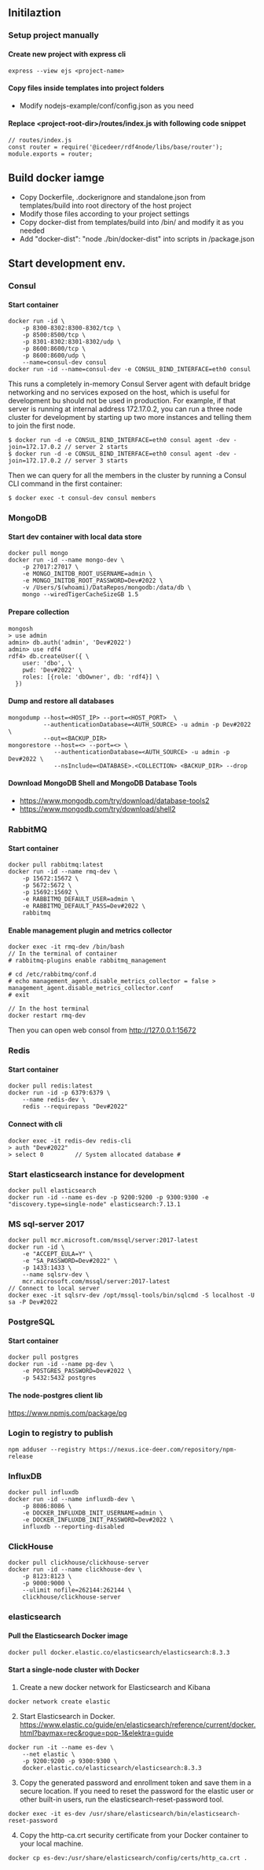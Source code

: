 ## Initilaztion
### Setup project manually
#### Create new project with express cli
```
express --view ejs <project-name>
```
#### Copy files inside templates into project folders
* Modify nodejs-example/conf/config.json as you need
#### Replace \<project-root-dir\>/routes/index.js with following code snippet
```
// routes/index.js
const router = require('@icedeer/rdf4node/libs/base/router');
module.exports = router;
```

## Build docker iamge
* Copy Dockerfile, .dockerignore and standalone.json from templates/build into root directory of the host project
* Modify those files according to your project settings
* Copy docker-dist from templates/build into <project-root-dir>/bin/ and modify it as you needed
* Add "docker-dist": "node ./bin/docker-dist" into scripts in <project-root-dir>/package.json

## Start development env.
### Consul
#### Start container
```
docker run -id \
    -p 8300-8302:8300-8302/tcp \
    -p 8500:8500/tcp \
    -p 8301-8302:8301-8302/udp \
    -p 8600:8600/tcp \
    -p 8600:8600/udp \
    --name=consul-dev consul
docker run -id --name=consul-dev -e CONSUL_BIND_INTERFACE=eth0 consul
```
This runs a completely in-memory Consul Server agent with default bridge networking and no services exposed on the host, which is useful for development bu should not be used in production. For example, if that server is running at internal address 172.17.0.2, you can run a three node cluster for development by starting up two more instances and telling them to join the first node.
```
$ docker run -d -e CONSUL_BIND_INTERFACE=eth0 consul agent -dev -join=172.17.0.2 // server 2 starts
$ docker run -d -e CONSUL_BIND_INTERFACE=eth0 consul agent -dev -join=172.17.0.2 // server 3 starts
```
Then we can query for all the members in the cluster by running a Consul CLI command in the first container:
```
$ docker exec -t consul-dev consul members
```

### MongoDB
#### Start dev container with local data store
```
docker pull mongo
docker run -id --name mongo-dev \
    -p 27017:27017 \
    -e MONGO_INITDB_ROOT_USERNAME=admin \
    -e MONGO_INITDB_ROOT_PASSWORD=Dev#2022 \
    -v /Users/$(whoami)/DataRepos/mongodb:/data/db \
    mongo --wiredTigerCacheSizeGB 1.5
```
#### Prepare collection
```
mongosh
> use admin
admin> db.auth('admin', 'Dev#2022')
admin> use rdf4
rdf4> db.createUser({ \
    user: 'dbo', \
    pwd: 'Dev#2022' \
    roles: [{role: 'dbOwner', db: 'rdf4}] \
  })
```
#### Dump and restore all databases
```
mongodump --host=<HOST_IP> --port=<HOST_PORT>  \
          --authenticationDatabase=<AUTH_SOURCE> -u admin -p Dev#2022 \
          --out=<BACKUP_DIR>
mongorestore --host=<> --port=<> \
             --authenticationDatabase=<AUTH_SOURCE> -u admin -p Dev#2022 \
             --nsInclude=<DATABASE>.<COLLECTION> <BACKUP_DIR> --drop
```
#### Download MongoDB Shell and MongoDB Database Tools
* https://www.mongodb.com/try/download/database-tools2
* https://www.mongodb.com/try/download/shell2

### RabbitMQ
#### Start container
```
docker pull rabbitmq:latest
docker run -id --name rmq-dev \
    -p 15672:15672 \
    -p 5672:5672 \
    -p 15692:15692 \
    -e RABBITMQ_DEFAULT_USER=admin \
    -e RABBITMQ_DEFAULT_PASS=Dev#2022 \
    rabbitmq
```
#### Enable management plugin and metrics collector
```
docker exec -it rmq-dev /bin/bash
// In the terminal of container
# rabbitmq-plugins enable rabbitmq_management

# cd /etc/rabbitmq/conf.d
# echo management_agent.disable_metrics_collector = false > management_agent.disable_metrics_collector.conf
# exit

// In the host terminal
docker restart rmq-dev
```

Then you can open web consol from http://127.0.0.1:15672

### Redis
#### Start container
```
docker pull redis:latest
docker run -id -p 6379:6379 \
    --name redis-dev \
    redis --requirepass "Dev#2022"

```
#### Connect with cli
```
docker exec -it redis-dev redis-cli
> auth "Dev#2022"
> select 0         // System allocated database #
```
### Start elasticsearch instance for development
```
docker pull elasticsearch
docker run -id --name es-dev -p 9200:9200 -p 9300:9300 -e "discovery.type=single-node" elasticsearch:7.13.1
```

### MS sql-server 2017 
```
docker pull mcr.microsoft.com/mssql/server:2017-latest
docker run -id \
    -e "ACCEPT_EULA=Y" \
    -e "SA_PASSWORD=Dev#2022" \
    -p 1433:1433 \
    --name sqlsrv-dev \
    mcr.microsoft.com/mssql/server:2017-latest
// Connect to local server
docker exec -it sqlsrv-dev /opt/mssql-tools/bin/sqlcmd -S localhost -U sa -P Dev#2022
```

### PostgreSQL
#### Start container
```
docker pull postgres
docker run -id --name pg-dev \
    -e POSTGRES_PASSWORD=Dev#2022 \
    -p 5432:5432 postgres
```
#### The node-postgres client lib
https://www.npmjs.com/package/pg

### Login to registry to publish
```
npm adduser --registry https://nexus.ice-deer.com/repository/npm-release
```

### InfluxDB
```
docker pull influxdb
docker run -id --name influxdb-dev \
    -p 8086:8086 \
    -e DOCKER_INFLUXDB_INIT_USERNAME=admin \
    -e DOCKER_INFLUXDB_INIT_PASSWORD=Dev#2022 \
    influxdb --reporting-disabled
```

### ClickHouse
```
docker pull clickhouse/clickhouse-server
docker run -id --name clickhouse-dev \
    -p 8123:8123 \
    -p 9000:9000 \
    --ulimit nofile=262144:262144 \
    clickhouse/clickhouse-server
```

### elasticsearch
#### Pull the Elasticsearch Docker image
```
docker pull docker.elastic.co/elasticsearch/elasticsearch:8.3.3
```
#### Start a single-node cluster with Docker
1. Create a new docker network for Elasticsearch and Kibana
```
docker network create elastic
```
2. Start Elasticsearch in Docker.
https://www.elastic.co/guide/en/elasticsearch/reference/current/docker.html?baymax=rec&rogue=pop-1&elektra=guide
```
docker run -it --name es-dev \
    --net elastic \
    -p 9200:9200 -p 9300:9300 \
    docker.elastic.co/elasticsearch/elasticsearch:8.3.3
```
3. Copy the generated password and enrollment token and save them in a secure location.
If you need to reset the password for the elastic user or other built-in users, run the 
elasticsearch-reset-password tool.
```
docker exec -it es-dev /usr/share/elasticsearch/bin/elasticsearch-reset-password
```
4. Copy the http-ca.crt security certificate from your Docker container to your local machine.
```
docker cp es-dev:/usr/share/elasticsearch/config/certs/http_ca.crt .
```